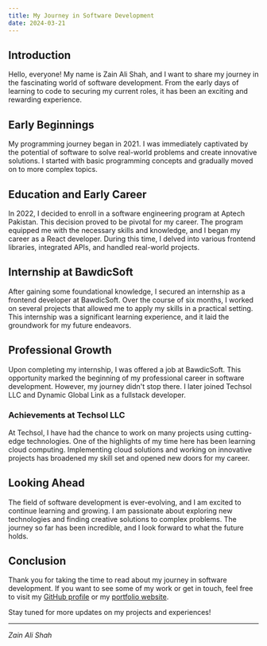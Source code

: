```yaml
---
title: My Journey in Software Development
date: 2024-03-21
---
```


## Introduction

Hello, everyone! My name is Zain Ali Shah, and I want to share my journey in the fascinating world of software development. From the early days of learning to code to securing my current roles, it has been an exciting and rewarding experience.

## Early Beginnings

My programming journey began in 2021. I was immediately captivated by the potential of software to solve real-world problems and create innovative solutions. I started with basic programming concepts and gradually moved on to more complex topics.

## Education and Early Career

In 2022, I decided to enroll in a software engineering program at Aptech Pakistan. This decision proved to be pivotal for my career. The program equipped me with the necessary skills and knowledge, and I began my career as a React developer. During this time, I delved into various frontend libraries, integrated APIs, and handled real-world projects.

## Internship at BawdicSoft

After gaining some foundational knowledge, I secured an internship as a frontend developer at BawdicSoft. Over the course of six months, I worked on several projects that allowed me to apply my skills in a practical setting. This internship was a significant learning experience, and it laid the groundwork for my future endeavors.

## Professional Growth

Upon completing my internship, I was offered a job at BawdicSoft. This opportunity marked the beginning of my professional career in software development. However, my journey didn't stop there. I later joined Techsol LLC and Dynamic Global Link as a fullstack developer.

### Achievements at Techsol LLC

At Techsol, I have had the chance to work on many projects using cutting-edge technologies. One of the highlights of my time here has been learning cloud computing. Implementing cloud solutions and working on innovative projects has broadened my skill set and opened new doors for my career.

## Looking Ahead

The field of software development is ever-evolving, and I am excited to continue learning and growing. I am passionate about exploring new technologies and finding creative solutions to complex problems. The journey so far has been incredible, and I look forward to what the future holds.

## Conclusion

Thank you for taking the time to read about my journey in software development. If you want to see some of my work or get in touch, feel free to visit my [GitHub profile](https://github.com/zain-23) or my [portfolio website](https://zainshah.vercel.app). 

Stay tuned for more updates on my projects and experiences!

---

*Zain Ali Shah*
